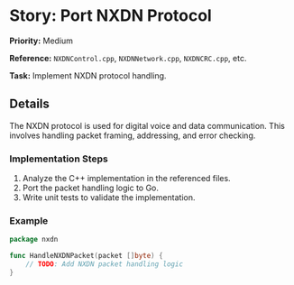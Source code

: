 # Story: Port NXDN Protocol

**Priority:** Medium

**Reference:** `NXDNControl.cpp`, `NXDNNetwork.cpp`, `NXDNCRC.cpp`, etc.

**Task:** Implement NXDN protocol handling.

## Details
The NXDN protocol is used for digital voice and data communication. This involves handling packet framing, addressing, and error checking.

### Implementation Steps
1. Analyze the C++ implementation in the referenced files.
2. Port the packet handling logic to Go.
3. Write unit tests to validate the implementation.

### Example
```go
package nxdn

func HandleNXDNPacket(packet []byte) {
	// TODO: Add NXDN packet handling logic
}
```
